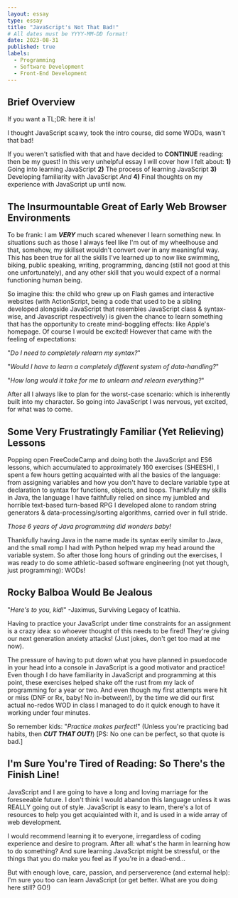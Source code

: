 ```yaml
---
layout: essay
type: essay
title: "JavaScript's Not That Bad!"
# All dates must be YYYY-MM-DD format!
date: 2023-08-31
published: true
labels:
  - Programming
  - Software Development
  - Front-End Development
---
```


## Brief Overview

If you want a TL;DR: here it is!

I thought JavaScript scawy, took the intro course, did some WODs, wasn't that bad!

If you weren't satisfied with that and have decided to **CONTINUE** reading: then be my guest! In this very unhelpful essay I will cover how I felt about: 
  **1)** Going into learning JavaScript
  **2)** The process of learning JavaScript
  **3)** Developing familiarity with JavaScript
  *And* **4)** Final thoughts on my experience with JavaScript up until now. 

## The Insurmountable Great of Early Web Browser Environments

To be frank: I am ***VERY*** much scared whenever I learn something new. In situations such as those I always feel like I'm out of my wheelhouse and that, somehow, my skillset wouldn't convert over in any meaningful way. This has been true for all the skills I've learned up to now like swimming, biking, public speaking, writing, programming, dancing (still not good at this one unfortunately), and any other skill that you would expect of a normal functioning human being. 

So imagine this: the child who grew up on Flash games and interactive websites (with ActionScript, being a code that used to be a sibling developed alongside JavaScript that resembles JavaScript class & syntax-wise, and Javascript respectively) is given the chance to learn something that has the opportunity to create mind-boggling effects: like Apple's homepage. Of course I would be excited! However that came with the feeling of expectations:

"*Do I need to completely relearn my syntax?*"

"*Would I have to learn a completely different system of data-handling?*"

"*How long would it take for me to unlearn and relearn everything?*"

After all I always like to plan for the worst-case scenario: which is inherently built into my character. So going into JavaScript I was nervous, yet excited, for what was to come.

## Some Very Frustratingly Familiar (Yet Relieving) Lessons

Popping open FreeCodeCamp and doing both the JavaScript and ES6 lessons, which accumulated to approximately 160 exercises (SHEESH), I spent a few hours getting acquainted with all the basics of the language: from assigning variables and how you don't have to declare variable type at declaration to syntax for functions, objects, and loops. Thankfully my skills in Java, the language I have faithfully relied on since my jumbled and horrible text-based turn-based RPG I developed alone to random string generators & data-processing/sorting algorithms, carried over in full stride.

*Those 6 years of Java programming did wonders baby!*

Thankfully having Java in the name made its syntax eerily similar to Java, and the small romp I had with Python helped wrap my head around the variable system. So after those long hours of grinding out the exercises, I was ready to do some athletic-based software engineering (not yet though, just programming): WODs!

## Rocky Balboa Would Be Jealous

"*Here's to you, kid!*" -Jaximus, Surviving Legacy of Icathia.

Having to practice your JavaScript under time constraints for an assignment is a crazy idea: so whoever thought of this needs to be fired! They're giving our next generation anxiety attacks! (Just jokes, don't get too mad at me now).

The pressure of having to put down what you have planned in psuedocode in your head into a console in JavaScript is a good motivator and practice! Even though I do have familiarity in JavaScript and programming at this point, these exercises helped shake off the rust from my lack of programming for a year or two. And even though my first attempts were hit or miss (DNF or Rx, baby! No in-between!), by the time we did our first actual no-redos WOD in class I managed to do it quick enough to have it working under four minutes.

So remember kids: "*Practice makes perfect!*" (Unless you're practicing bad habits, then ***CUT THAT OUT!***) [PS: No one can be perfect, so that quote is bad.]

## I'm Sure You're Tired of Reading: So There's the Finish Line!

JavaScript and I are going to have a long and loving marriage for the foreseeable future. I don't think I would abandon this language unless it was REALLY going out of style. JavaScript is easy to learn, there's a lot of resources to help you get acquiainted with it, and is used in a wide array of web development. 

I would recommend learning it to everyone, irregardless of coding experience and desire to program. After all: what's the harm in learning how to do something? And sure learning JavaScript might be stressful, or the things that you do make you feel as if you're in a dead-end...

But with enough love, care, passion, and perserverence (and external help): I'm sure you too can learn JavaScript (or get better. What are you doing here still? GO!)
